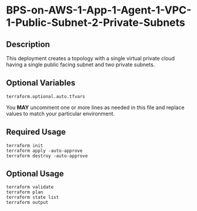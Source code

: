 # BPS-on-AWS-1-App-1-Agent-1-VPC-1-Public-Subnet-2-Private-Subnets

## Description
This deployment creates a topology with a single virtual private cloud having a single public facing subnet and two private subnets.

## Optional Variables
```
terraform.optional.auto.tfvars
```
You **MAY** uncomment one or more lines as needed in this file and replace values to match your particular environment.

## Required Usage
```
terraform init
terraform apply -auto-approve
terraform destroy -auto-approve
```

## Optional Usage
```
terraform validate
terraform plan
terraform state list
terraform output
```